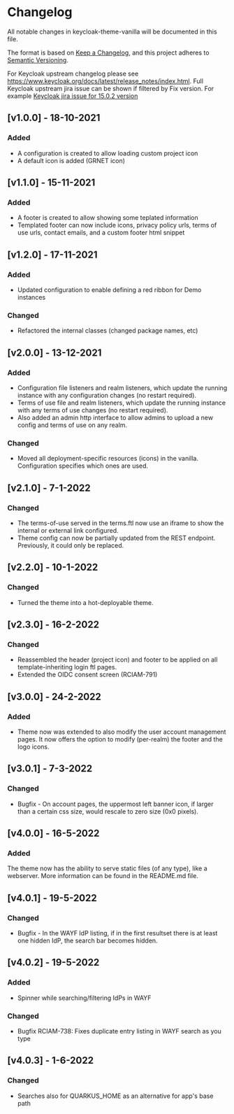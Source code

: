 # Changelog
All notable changes in keycloak-theme-vanilla will be documented in this file.

The format is based on [Keep a Changelog](https://keepachangelog.com/en/1.0.0/),
and this project adheres to [Semantic Versioning](https://semver.org/spec/v2.0.0.html).

For Keycloak upstream changelog please see https://www.keycloak.org/docs/latest/release_notes/index.html.
Full Keycloak upstream jira issue can be shown if filtered by Fix version. For example [Keycloak jira issue for 15.0.2 version](https://issues.redhat.com/browse/KEYCLOAK-19161?jql=project%20%3D%20keycloak%20and%20fixVersion%20%3D%2015.0.2)

## [v1.0.0] - 18-10-2021
### Added
- A configuration is created to allow loading custom project icon
- A default icon is added (GRNET icon)

## [v1.1.0] - 15-11-2021
### Added
- A footer is created to allow showing some teplated information
- Templated footer can now include icons, privacy policy urls, terms of use urls, contact emails, and a custom footer html snippet

## [v1.2.0] - 17-11-2021
### Added
- Updated configuration to enable defining a red ribbon for Demo instances 

### Changed
- Refactored the internal classes (changed package names, etc)

## [v2.0.0] - 13-12-2021
### Added
- Configuration file listeners and realm listeners, which update the running instance with any configuration changes (no restart required).
- Terms of use file and realm listeners, which update the running instance with any terms of use changes (no restart required).
- Also added an admin http interface to allow admins to upload a new config and terms of use on any realm.

### Changed
- Moved all deployment-specific resources (icons) in the vanilla. Configuration specifies which ones are used. 

## [v2.1.0] - 7-1-2022
### Changed
- The terms-of-use served in the terms.ftl now use an iframe to show the internal or external link configured.
- Theme config can now be partially updated from the REST endpoint. Previously, it could only be replaced.

## [v2.2.0] - 10-1-2022
### Changed
- Turned the theme into a hot-deployable theme.


## [v2.3.0] - 16-2-2022
### Changed
- Reassembled the header (project icon) and footer to be applied on all template-inheriting login ftl pages. 
- Extended the OIDC consent screen (RCIAM-791)

## [v3.0.0] - 24-2-2022
### Added
- Theme now was extended to also modify the user account management pages. It now offers the option to modify (per-realm) the footer and the logo icons.  

## [v3.0.1] - 7-3-2022
### Changed
- Bugfix - On account pages, the uppermost left banner icon, if larger than a certain css size, would rescale to zero size (0x0 pixels).

## [v4.0.0] - 16-5-2022
### Added
The theme now has the ability to serve static files (of any type), like a webserver. More information can be found in the README.md file.

## [v4.0.1] - 19-5-2022
### Changed
- Bugfix - In the WAYF IdP listing, if in the first resultset there is at least one hidden IdP, the search bar becomes hidden.

## [v4.0.2] - 19-5-2022
### Added
- Spinner while searching/filtering IdPs in WAYF 
### Changed
- Bugfix RCIAM-738: Fixes duplicate entry listing in WAYF search as you type

## [v4.0.3] - 1-6-2022
### Changed
- Searches also for QUARKUS_HOME as an alternative for app's base path